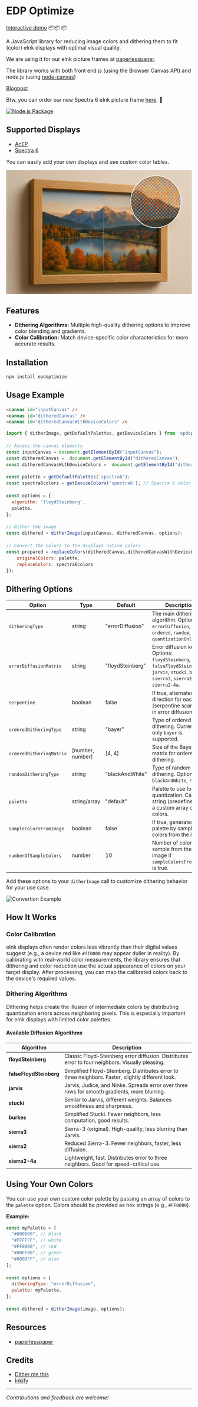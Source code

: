 # EDP Optimize

[Interactive demo](https://utzel-butzel.github.io/epdoptimize/) 📦📦 📦

A JavaScript library for reducing image colors and dithering them to fit (color) eInk displays with optimal visual quality.

We are using it for our eInk picture frames at [paperlesspaper](https://paperlesspaper.de/en).

The library works with both front end js (using the Browser Canvas API) and node.js (using [node-canvas](https://www.npmjs.com/package/canvas))

[Blogpost](https://paperlesspaper.de/en/blog/dither-eink-tool-open-source)

Btw. you can order our new Spectra 6 eInk picture frame [here](https://paperlesspaper.de/buy-7-inch-epaper-picture-frame). 🎉

[![Node.js Package](https://github.com/Utzel-Butzel/epdoptimize/actions/workflows/npm-publish.yml/badge.svg)](https://github.com/Utzel-Butzel/epdoptimize/actions/workflows/npm-publish.yml)

## Supported Displays

- [AcEP](https://www.eink.com/brand/detail/Gallery)
- [Spectra 6](https://www.eink.com/brand?bookmark=Spectra)

You can easily add your own displays and use custom color tables.

![Intro image](https://raw.githubusercontent.com/Utzel-Butzel/epdoptimize/refs/heads/main/intro-image.jpg)

## Features

- **Dithering Algorithms:** Multiple high-quality dithering options to improve color blending and gradients.
- **Color Calibration:** Match device-specific color characteristics for more accurate results.

## Installation

```bash
npm install epdoptimize
```

## Usage Example

```html
<canvas id="inputCanvas" />
<canvas id="ditheredCanvas" />
<canvas id="ditheredCanvasWithDeviceColors" />
```

```js
import { ditherImage, getDefaultPalettes, getDeviceColors } from 'epdoptimize';

// Access the canvas elements
const inputCanvas = document.getElementById("inputCanvas");
const ditheredCanvas =  document.getElementById("ditheredCanvas");
const ditheredCanvasWithDeviceColors =  document.getElementById("ditheredCanvasWithDeviceColors");

const palette = getDefaultPalettes('spectra6');
const spectra6colors = getDeviceColors('spectra6'); // Spectra 6 color set (can be default, spectra6 or acep)

const options = {
  algorithm: 'floydSteinberg',
  palette,
};

// Dither the image
const dithered = ditherImage(inputCanvas, ditheredCanvas, options);

// Convert the colors to the displays native colors
const prepared = replaceColors(ditheredCanvas,ditheredCanvasWithDeviceColors {
    originalColors: palette,
    replaceColors: spectra6colors
});

```

## Dithering Options

| Option                   | Type             | Default          | Description                                                                                                                                 |
| ------------------------ | ---------------- | ---------------- | ------------------------------------------------------------------------------------------------------------------------------------------- |
| `ditheringType`          | string           | "errorDiffusion" | The main dithering algorithm. Options: `errorDiffusion`, `ordered`, `random`, `quantizationOnly`.                                           |
| `errorDiffusionMatrix`   | string           | "floydSteinberg" | Error diffusion kernel. Options: `floydSteinberg`, `falseFloydSteinberg`, `jarvis`, `stucki`, `burkes`, `sierra3`, `sierra2`, `sierra2-4a`. |
| `serpentine`             | boolean          | false            | If true, alternates scan direction for each row (serpentine scanning) in error diffusion.                                                   |
| `orderedDitheringType`   | string           | "bayer"          | Type of ordered dithering. Currently only `bayer` is supported.                                                                             |
| `orderedDitheringMatrix` | [number, number] | [4, 4]           | Size of the Bayer matrix for ordered dithering.                                                                                             |
| `randomDitheringType`    | string           | "blackAndWhite"  | Type of random dithering. Options: `blackAndWhite`, `rgb`.                                                                                  |
| `palette`                | string/array     | "default"        | Palette to use for quantization. Can be a string (predefined) or a custom array of colors.                                                  |
| `sampleColorsFromImage`  | boolean          | false            | If true, generates palette by sampling colors from the image.                                                                               |
| `numberOfSampleColors`   | number           | 10               | Number of colors to sample from the image if `sampleColorsFromImage` is true.                                                               |

Add these options to your `ditherImage` call to customize dithering behavior for your use case.

![Convertion Example](https://paperlesspaper.de/_next/image?url=https%3A%2F%2Fres.cloudinary.com%2Fwirewire%2Fimage%2Fupload%2Feink-color-convertion-1.jpg.jpg&w=3840&q=75)

## How It Works

### Color Calibration

eInk displays often render colors less vibrantly than their digital values suggest (e.g., a device red like `#ff0000` may appear duller in reality). By calibrating with real-world color measurements, the library ensures that dithering and color reduction use the actual appearance of colors on your target display. After processing, you can map the calibrated colors back to the device's required values.

### Dithering Algorithms

Dithering helps create the illusion of intermediate colors by distributing quantization errors across neighboring pixels. This is especially important for eInk displays with limited color palettes.

#### Available Diffusion Algorithms

| Algorithm               | Description                                                                                        |
| ----------------------- | -------------------------------------------------------------------------------------------------- |
| **floydSteinberg**      | Classic Floyd-Steinberg error diffusion. Distributes error to four neighbors. Visually pleasing.   |
| **falseFloydSteinberg** | Simplified Floyd-Steinberg. Distributes error to three neighbors. Faster, slightly different look. |
| **jarvis**              | Jarvis, Judice, and Ninke. Spreads error over three rows for smooth gradients, more blurring.      |
| **stucki**              | Similar to Jarvis, different weights. Balances smoothness and sharpness.                           |
| **burkes**              | Simplified Stucki. Fewer neighbors, less computation, good results.                                |
| **sierra3**             | Sierra-3 (original). High-quality, less blurring than Jarvis.                                      |
| **sierra2**             | Reduced Sierra-3. Fewer neighbors, faster, less diffusion.                                         |
| **sierra2-4a**          | Lightweight, fast. Distributes error to three neighbors. Good for speed-critical use.              |

## Using Your Own Colors

You can use your own custom color palette by passing an array of colors to the `palette` option. Colors should be provided as hex strings (e.g., `#FF0000`).

**Example:**

```js
const myPalette = [
  "#000000", // black
  "#FFFFFF", // white
  "#FF0000", // red
  "#00FF00", // green
  "#0000FF", // blue
];

const options = {
  ditheringType: "errorDiffusion",
  palette: myPalette,
};

const dithered = ditherImage(image, options);
```

## Resources

- [paperlesspaper](https://paperlesspaper.de)

## Credits

- [Dither me this](https://github.com/DitheringIdiot/dither-me-this)
- [Inkify](https://github.com/cmdwtf/Inkify)

---

_Contributions and feedback are welcome!_

